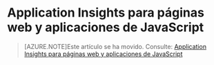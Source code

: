 <properties 
	pageTitle="Application Insights para páginas web y aplicaciones de JavaScript" 
	description="Análisis del usuario final para sitios web de Microsoft Azure." 
	services="azure-portal" 
    documentationCenter=""
	authors="alancameronwills" 
	manager="keboyd"/>

<tags
	ms.service="azure-portal" 
	ms.workload="na" 
	ms.tgt_pltfrm="na" 
	ms.devlang="na" 
	ms.topic="article" 
	ms.date="04/28/2015"
	ms.author="awills" />


# Application Insights para páginas web y aplicaciones de JavaScript

> [AZURE.NOTE]Este artículo se ha movido. Consulte: [Application Insights para páginas web y aplicaciones de JavaScript](../app-insights-web-track-usage.md)

 

<!---HONumber=Oct15_HO3-->